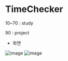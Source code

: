# TimeChecker
10~70 : study

90 : project

-  화면

![image](https://user-images.githubusercontent.com/51878645/130187229-8c647ba0-03cd-4561-b9ea-f79b99e21ad1.png)
![image](https://user-images.githubusercontent.com/51878645/130187252-02713796-8647-4b7c-9883-a3ea7a819a77.png)

